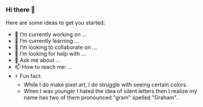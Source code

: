 ### Hi there 👋

Here are some ideas to get you started:

- 🔭 I’m currently working on ...
- 🌱 I’m currently learning ...
- 👯 I’m looking to collaborate on ...
- 🤔 I’m looking for help with ...
- 💬 Ask me about ...
- 📫 How to reach me: ...
- ⚡ Fun fact:
  - While I do make pixel art, I do struggle with seeing certain colors. 
  - When I was younger I hated the idea of silent letters then I realize my name has two of them pronounced "gram" spelled "Graham".
